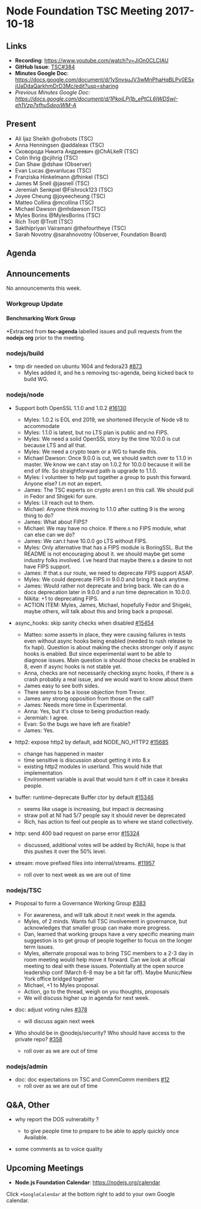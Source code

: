 # Node Foundation TSC Meeting 2017-10-18

## Links

* **Recording**: https://www.youtube.com/watch?v=JiOn0CLCIAU
* **GitHub Issue**: [TSC#384](https://github.com/nodejs/TSC/issues/384)
* **Minutes Google Doc**: https://docs.google.com/document/d/1ySnvsuJV3wMnPhaHqBLPv0ESxjUaDdaQarkhmDrD3Mc/edit?usp=sharing
* _Previous Minutes Google Doc: <https://docs.google.com/document/d/1PkoiLPj1b_ePtCL6IWDSwI-eh1Vzp7sfhu5deoiWM-A>_

## Present

* Ali Ijaz Sheikh @ofrobots (TSC)
* Anna Henningsen @addaleax (TSC)
* Сковорода Никита Андреевич @ChALkeR (TSC)
* Colin Ihrig @cjihrig (TSC)
* Dan Shaw @dshaw (Observer)
* Evan Lucas @evanlucas (TSC)
* Franziska Hinkelmann @fhinkel (TSC)
* James M Snell @jasnell (TSC)
* Jeremiah Senkpiel @Fishrock123 (TSC)
* Joyee Cheung @joyeecheung (TSC)
* Matteo Collina @mcollina (TSC)
* Michael Dawson @mhdawson (TSC)
* Myles Borins @MylesBorins (TSC)
* Rich Trott @Trott (TSC)
* Sakthipriyan Vairamani @thefourtheye (TSC)
* Sarah Novotny @sarahnovotny (Observer, Foundation Board)

## Agenda

## Announcements

No announcements this week.

### Workgroup Update

#### Benchmarking Work Group

*Extracted from **tsc-agenda** labelled issues and pull requests from the **nodejs org** prior to the meeting.

### nodejs/build

* tmp dir needed on ubuntu 1604 and fedora23 [#873](https://github.com/nodejs/build/issues/873)
  * Myles added it, and he.s removing tsc-agenda, being kicked back to build WG.

### nodejs/node

* Support both OpenSSL 1.1.0 and 1.0.2 [#16130](https://github.com/nodejs/node/pull/16130)
  * Myles: 1.0.2 is EOL end 2019, we shortened lifecycle of
    Node v8 to accommodate
  * Myles: 1.1.0 is latest, but no LTS plan is public and no FIPS.
  * Myles: We need a solid OpenSSL story by the time 10.0.0 is cut because LTS and all that.
  * Myles: We need a crypto team or a WG to handle this.
  * Michael Dawson: Once 9.0.0 is cut, we should switch over to 1.1.0 in master. We know we can.t stay
    on 1.0.2 for 10.0.0 because it will be end of life. So straightforward path is upgrade to 1.1.0.
  * Myles: I volunteer to help put together a group to push this forward. Anyone else? I.m not an expert.
  * James: The TSC experts on crypto aren.t on this call. We should pull in Fedor and Shigeki for sure.
  * Myles: I.ll reach out to them.
  * Michael: Anyone think moving to 1.1.0 after cutting 9 is the wrong thing to do?
  * James: What about FIPS?
  * Michael: We may have no choice. If there.s no FIPS module, what can else can we do?
  * James: We can.t have 10.0.0 go LTS without FIPS.
  * Myles: Only alternative that has a FIPS module is BoringSSL. But the README is not encouraging about it.
    we should maybe get some industry folks involved. I.ve heard that maybe there.s a desire to not have FIPS support.
  * James: If that.s our route, we need to deprecate FIPS support ASAP.
  * Myles: We could deprecate FIPS in 9.0.0 and bring it back anytime.
  * James: Would rather not deprecate and bring back. We can do a docs deprecation later in 9.0.0 and a run time deprecation in 10.0.0.
  * Nikita: +1 to deprecating FIPS.
  * ACTION ITEM: Myles, James, Michael, hopefully Fedor and Shigeki, maybe others, will talk about this and bring back a proposal.

* async_hooks: skip sanity checks when disabled [#15454](https://github.com/nodejs/node/pull/15454)
  * Matteo: some asserts in place, they were causing failures
    in tests even without async hooks being enabled (needed to
    rush release to fix hapi).  Question is about making the
    checks stronger only if async hooks is enabled.  But since
    experimental want to be able to diagnose issues.  Main question
    is should those checks be enabled in 8, even if async hooks
    is not stable yet.
  * Anna, checks are not necessarily checking async hooks, if
    there is a crash probably a real issue, and we would want to
    know about them
  * James easy to see both sides.
  * There seems to be a loose objection from Trevor.
  * James any strong opposition from those on the call?
  * James: Needs more time in Experimental.
  * Anna: Yes, but it's close to being production ready.
  * Jeremiah: I agree.
  * Evan: So the bugs we have left are fixable?
  * James: Yes.

* http2: expose http2 by default, add NODE_NO_HTTP2  [#15685](https://github.com/nodejs/node/pull/15685)
  * change has happened in master
  * time sensitive is discussion about getting it into 8.x
  * existing http2 modules in userland.  This would
    hide that implementation
  * Environment variable is avail that would turn it off in
    case it breaks people.

* buffer: runtime-deprecate Buffer ctor by default [#15346](https://github.com/nodejs/node/pull/15346)
  * seems like usage is increasing, but impact is decreasing
  * straw poll at NI had 5/7 people say it should never be
    deprecated
  * Rich, has action to feel out people as to where we stand
    collectively.
* http: send 400 bad request on parse error [#15324](https://github.com/nodejs/node/pull/15324)
  * discussed, additional votes will be added by Rich/Ali, hope is that this pushes it over the 50% level.

* stream: move prefixed files into internal/streams. [#11957](https://github.com/nodejs/node/pull/11957)
  * roll over to next week as we are out of time


### nodejs/TSC

* Proposal to form a Governance Working Group [#383](https://github.com/nodejs/TSC/issues/383)
  * For awareness, and will talk about it next week in the agenda.
  * Myles, of 2 minds. Wants full TSC involvement in governance,
    but acknowledges that smaller group can make more progress.
  * Dan, learned that working groups have a very specific meaning
    main suggestion is to get group of people together to focus
    on the longer term issues.
  * Myles, alternate proposal was to bring TSC members to a 2-3
    day in room meeting would help move it forward.  Can we look
    at official meeting to deal with these issues.  Potentially
    at the open source leadership conf (March 6-8 may be a bit
    far off).  Maybe Munic/New York office bridged together
  * Michael, +1 to Myles proposal.
  * Action, go to the thread, weigh on you thoughts, proposals
  * We will discuss higher up in agenda for next week.

* doc: adjust voting rules [#378](https://github.com/nodejs/TSC/pull/378)
  * will discuss again next week

* Who should be in @nodejs/security? Who should have access to the private repo? [#358](https://github.com/nodejs/TSC/issues/358)
  * roll over as we are out of time

### nodejs/admin

* doc: doc expectations on TSC and CommComm members [#12](https://github.com/nodejs/admin/pull/12)
  * roll over as we are out of time

## Q&A, Other

* why report the DOS vulnerabilty ?
  * to give people time to prepare to be able to apply quickly once
    Available.

* some comments as to voice quality

## Upcoming Meetings

* **Node.js Foundation Calendar**: https://nodejs.org/calendar

Click `+GoogleCalendar` at the bottom right to add to your own Google calendar.
